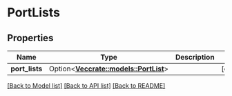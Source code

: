 # PortLists

## Properties

Name | Type | Description | Notes
------------ | ------------- | ------------- | -------------
**port_lists** | Option<[**Vec<crate::models::PortList>**](portList.md)> |  | [optional]

[[Back to Model list]](../README.md#documentation-for-models) [[Back to API list]](../README.md#documentation-for-api-endpoints) [[Back to README]](../README.md)


